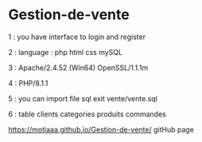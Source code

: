 # Gestion-de-vente

1 : you have interface to login and register

2 : language : php html css mySQL

3 : Apache/2.4.52 (Win64) OpenSSL/1.1.1m 

4 : PHP/8.1.1 

5 : you can import file sql exit vente/vente.sql

6 : table clients categories produits commandes

https://motiaaa.github.io/Gestion-de-vente/ gitHub page
